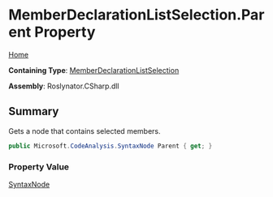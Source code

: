 # MemberDeclarationListSelection\.Parent Property

[Home](../../../../README.md)

**Containing Type**: [MemberDeclarationListSelection](../README.md)

**Assembly**: Roslynator\.CSharp\.dll

## Summary

Gets a node that contains selected members\.

```csharp
public Microsoft.CodeAnalysis.SyntaxNode Parent { get; }
```

### Property Value

[SyntaxNode](https://docs.microsoft.com/en-us/dotnet/api/microsoft.codeanalysis.syntaxnode)

